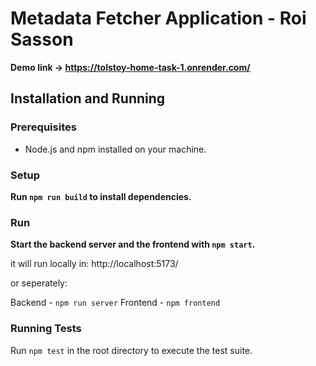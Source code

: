 # Metadata Fetcher Application - Roi Sasson

**Demo link -> https://tolstoy-home-task-1.onrender.com/**

## Installation and Running

### Prerequisites
- Node.js and npm installed on your machine.

### Setup
**Run `npm run build` to install dependencies.**

### Run
**Start the backend server and the frontend with `npm start`.**

it will run locally in: http://localhost:5173/

or seperately:

Backend - `npm run server`
Frontend - `npm frontend`

### Running Tests
Run `npm test` in the root directory to execute the test suite.
